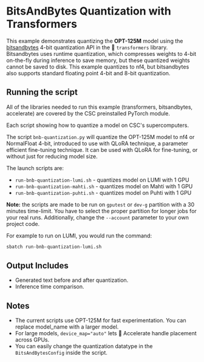 # BitsAndBytes Quantization with Transformers

This example demonstrates quantizing the **OPT-125M** model using the [bitsandbytes](https://github.com/TimDettmers/bitsandbytes) 4-bit quantization API in the 🤗 `transformers` library. Bitsandbytes uses runtime quantization, which compresses weights to 4-bit on-the-fly during inference to save memory, but these quantized weights cannot be saved to disk. This example quantizes to nf4, but bitsandbytes also supports standard floating point 4-bit and 8-bit quantization.

## Running the script

All of the libraries needed to run this example (transformers, bitsandbytes, accelerate) are covered by the CSC preinstalled PyTorch module.

Each script showing how to quantize a model on CSC's supercomputers. 

The script `bnb-quantization.py` will quantize the OPT-125M model to nf4 or NormalFloat 4-bit, introduced to use with QLoRA technique, a parameter efficient fine-tuning technique. It can be used with QLoRA for fine-tuning, or without just for reducing model size. 

The launch scripts are: 

- `run-bnb-quantization-lumi.sh` - quantizes model on LUMI with 1 GPU 
- `run-bnb-quantization-mahti.sh` - quantizes model on Mahti with 1 GPU
- `run-bnb-quantization-puhti.sh` - quantizes model on Puhti with 1 GPU

**Note:** the scripts are made to be run on `gputest` or `dev-g` partition with a 30 minutes time-limit. You have to select the proper partition for longer jobs for your real runs. Additionally, change the `--account` parameter to your own project code. 

For example to run on LUMI, you would run the command: 

```bash
sbatch run-bnb-quantization-lumi.sh
```

## Output Includes

- Generated text before and after quantization.
- Inference time comparison.

## Notes

- The current scripts use OPT-125M for fast experimentation. You can replace model_name with a larger model.
- For large models, `device_map="auto"` lets 🤗 Accelerate handle placement across GPUs.
- You can easily change the quantization datatype in the `BitsAndBytesConfig` inside the script.
